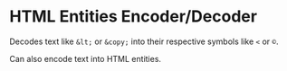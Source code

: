 # HTML Entities Encoder/Decoder

Decodes text like `&lt;` or `&copy;` into their respective symbols like `<` or `©`.

Can also encode text into HTML entities.